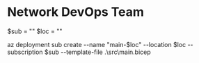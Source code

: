 # Network DevOps Team

$sub = "<subscriptionId>"
$loc = "<location>"

az deployment sub create --name "main-$loc" --location $loc --subscription $sub --template-file .\src\main.bicep